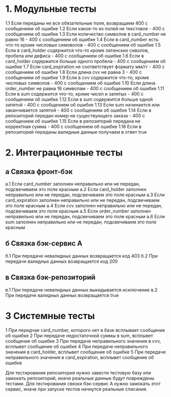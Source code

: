 # 1. Модульные тесты
1.1 Если переданы не все обязательные поля, возвращаем 400 с сообщением об ошибке
1.2 Если какое-то из полей не текстовое - 400 с сообщением об ошибке
1.3 Если количество символов в card_number не равно 16 - 400 с сообщением об ошибке
1.4 Если в card_number есть что-то кроме числовых симоволов - 400 с сообщением об ошибке
1.5 Если в card_holder содержится что-то кроме латинских сиволов, пробела или дефиса - 400 с сообщением об ошибке
1.6 Если в card_holder содержится больше одного пробела - 400 с сообщением об ошибке
1.7 Если card_expiration не соответствует формату мм/гг - 400 с сообщением об ошибке
1.8 Если длина cvv не равна 3 - 400 с сообщением об ошибке
1.9 Если в cvv содержится что-то, кроме числовых символов - 400 с сообщением об ошибке
1.10 Если длина order_number не равна 16 символам - 400 с сообщением об ошибке
1.11 Если в sum содержится что-то, кроме чисел и запятых - 400 с сообщением об ошибке
1.12 Если в sum содержится больше одной запятой - 400 с сообщением об ошибке
1.13 Если sum начинается или заканчивается запятой - 400 с сообщением об ошибке
1.14 Если в репозиторий передан номер не существующего заказа - 400 с сообщением об ошибке
1.15 Если в репозиторий передана не корректная сумма - 400 с сообщением об ошибке
1.16 Если в репозиторий переданы валидные данные получаем в ответ true

# 2. Интеграционные тесты
## а Связка фронт-бэк
а.1 Если card_number заполнен неправильно или не передан, подсвечиваем это поле красным
а.2 Если card_holder заполнен неправильно или не передан, подсвечиваем это поле красным
а.3 Если card_expiration заполнен неправильно или не передан, подсвечиваем это поле красным
а.4 Если cvv заполнен неправильно или не передан, подсвечиваем это поле красным
а.5 Если order_number заполнен неправильно или не передан, подсвечиваем это поле красным
а.6 Если sum заполнен неправильно или не передан, подсвечиваем это поле красным

## б Связка бэк-сервис А
б.1 При передаче невалидных данных возвращается код 403
б.2 При передаче валидных данных возвращается код 200

## в Связка бэк-репозиторий
в.1 При передаче невалидных данных выкидывается исключение
в.2 При передаче валидных данных возвращается true

# 3 Системные тесты
1 При передчае card_number, которого нет в базе всплывает сообщение об ошибке
2 При передаче недостаточной суммы в sum, всплывет сообщение об ошибке
3 При передаче неправильного значения в cvv, всплывет сообщение об ошибке
4 При передаче неправильного значения в card_holder, всплывет сообщение об ошибке
5 При передаче неправильного значения в card_expiration, всплывет сообщение об ошибке

Для тестирования репозитория нужно завести тестовую базу или замокать репозиторий, иначе реальные данные будут повреждены тестами.
Для тестирования связки бэк-сервис А нужно замокать этот сервис, иначе при запуске тестов начнутся реальные списания.